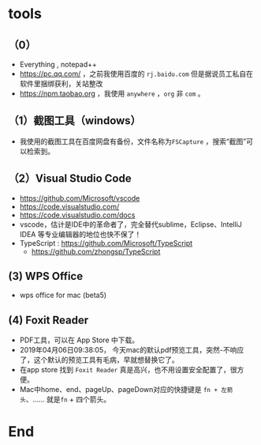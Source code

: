 # tools

## （0）

- Everything , notepad++
- <https://pc.qq.com/> ，之前我使用百度的 `rj.baidu.com` 但是据说员工私自在软件里捆绑获利，关站整改
- <https://npm.taobao.org> ，我使用 `anywhere` ，`org` 非 `com` 。

## （1）截图工具（windows）

- 我使用的截图工具在百度网盘有备份，文件名称为`FSCapture` ，搜索“截图”可以检索到。

## （2）Visual Studio Code

- <https://github.com/Microsoft/vscode>
- <https://code.visualstudio.com/>
- <https://code.visualstudio.com/docs>
- vscode，估计是IDE中的革命者了，完全替代sublime，Eclipse、IntelliJ IDEA 等专业编辑器的地位也快不保了！
- TypeScript : <https://github.com/Microsoft/TypeScript>
  - <https://github.com/zhongsp/TypeScript>

## (3) WPS Office

- wps office for mac (beta5)

## (4) Foxit Reader

- PDF工具，可以在 App Store 中下载。
- 2019年04月06日09:38:05， 今天mac的默认pdf预览工具，突然-不响应了，这个默认的预览工具有毛病，早就想替换它了。
- 在app store 找到 `Foxit Reader` 真是高兴，也不用设置安全配置了，很方便。
- Mac中home、end、pageUp、pageDown对应的快捷键是 `fn + 左箭头`、…… 就是`fn` + 四个箭头。








# End